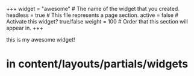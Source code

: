 +++
widget = "awesome"  # The name of the widget that you created.
headless = true  # This file represents a page section.
active = false  # Activate this widget? true/false
weight = 100  # Order that this section will appear in.
+++

this is my awesome widget!
# in content/layouts/partials/widgets